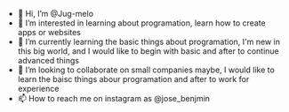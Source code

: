 - 👋 Hi, I’m @Jug-melo
- 👀 I’m interested in learning about programation, learn how to create apps or websites
- 🌱 I’m currently learning the basic things about programation, I'm new in this big world, and I would like to begin with basic and after to continue advanced things
- 💞️ I’m looking to collaborate on small companies maybe, I would like to learn the baisc things abour programation and after to work for experience
- 📫 How to reach me on instagram as @jose_benjmin 

<!---
Jug-melo/Jug-melo is a ✨ special ✨ repository because its `README.md` (this file) appears on your GitHub profile.
You can click the Preview link to take a look at your changes.
--->

